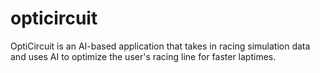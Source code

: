 # opticircuit
OptiCircuit is an AI-based application that takes in racing simulation data and uses AI to optimize the user's racing line for faster laptimes.

